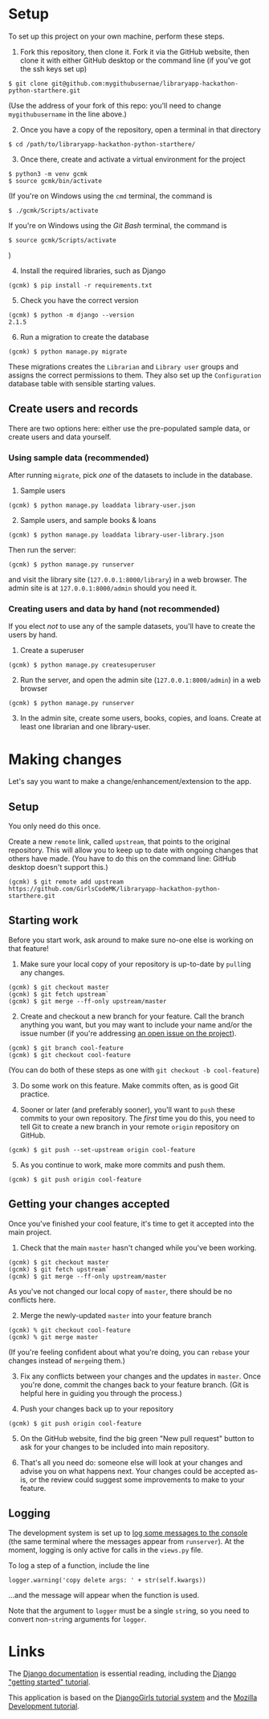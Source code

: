 # Setup
To set up this project on your own machine, perform these steps.

1. Fork this repository, then clone it. Fork it via the GitHub website, then clone it with either GitHub desktop or the command line (if you've got the ssh keys set up)
```
$ git clone git@github.com:mygithubusernae/libraryapp-hackathon-python-starthere.git
```
(Use the address of your fork of this repo: you'll need to change `mygithubusername` in the line above.)

2. Once you have a copy of the repository, open a terminal in that directory
```    
$ cd /path/to/libraryapp-hackathon-python-starthere/
```

3. Once there, create and activate a virtual environment for the project    
```    
$ python3 -m venv gcmk
$ source gcmk/bin/activate
```

(If you're on Windows using the `cmd` terminal, the command is
```
$ ./gcmk/Scripts/activate
```
If you're on Windows using the _Git Bash_ terminal, the command is
```
$ source gcmk/Scripts/activate
```
)

4. Install the required libraries, such as Django    
```    
(gcmk) $ pip install -r requirements.txt
```

5. Check you have the correct version
```    
(gcmk) $ python -m django --version
2.1.5
```

6. Run a migration to create the database
```
(gcmk) $ python manage.py migrate
```
These migrations creates the `Librarian` and `Library user` groups and assigns the correct permissions to them. They also set up the `Configuration` database table with sensible starting values.

## Create users and records

There are two options here: either use the pre-populated sample data, or create users and data yourself.

### Using sample data (recommended)

After running `migrate`, pick _one_  of the datasets to include in the database.

1. Sample users
```
(gcmk) $ python manage.py loaddata library-user.json
```

2. Sample users, and sample books & loans
```
(gcmk) $ python manage.py loaddata library-user-library.json
```

Then run the server:
```
(gcmk) $ python manage.py runserver
```

and visit the library site (`127.0.0.1:8000/library`) in a web browser. The admin site is at `127.0.0.1:8000/admin` should you need it.

### Creating users and data by hand (not recommended)
If you elect _not_ to use any of the sample datasets, you'll have to create the users by hand. 

1. Create a superuser
```
(gcmk) $ python manage.py createsuperuser
```

2. Run the server, and open the admin site (`127.0.0.1:8000/admin`) in a web browser
```
(gcmk) $ python manage.py runserver
```

3. In the admin site, create some users, books, copies, and loans. Create at least one librarian and one library-user.

# Making changes

Let's say you want to make a change/enhancement/extension to the app.

## Setup
You only need do this once.

Create a new `remote` link, called `upstream`, that points to the original repository. This will allow you to keep up to date with ongoing changes that others have made. (You have to do this on the command line: GitHub desktop doesn't support this.)
```
(gcmk) $ git remote add upstream https://github.com/GirlsCodeMK/libraryapp-hackathon-python-starthere.git
```

## Starting work
Before you start work, ask around to make sure no-one else is working on that feature!

1. Make sure your local copy of your repository is up-to-date by `pull`ing any changes.
```
(gcmk) $ git checkout master
(gcmk) $ git fetch upstream`
(gcmk) $ git merge --ff-only upstream/master
```

2. Create and checkout a new branch for your feature. Call the branch anything you want, but you may want to include your name and/or the issue number (if you're addressing [an open issue on the project](https://github.com/GirlsCodeMK/libraryapp-hackathon-python-starthere/issues)).
```
(gcmk) $ git branch cool-feature
(gcmk) $ git checkout cool-feature
```
(You can do both of these steps as one with `git checkout -b cool-feature`)

3. Do some work on this feature. Make commits often, as is good Git practice.

4. Sooner or later (and preferably sooner), you'll want to `push` these commits to your own repository. The _first_ time you do this, you need to tell Git to create a new branch in your remote `origin` repository on GitHub.
```
(gcmk) $ git push --set-upstream origin cool-feature
```

5. As you continue to work, make more commits and push them.
```
(gcmk) $ git push origin cool-feature
```

## Getting your changes accepted
Once you've finished your cool feature, it's time to get it accepted into the main project.

1. Check that the main `master` hasn't changed while you've been working.
```
(gcmk) $ git checkout master
(gcmk) $ git fetch upstream`
(gcmk) $ git merge --ff-only upstream/master
```
As you've not changed our local copy of `master`, there should be no conflicts here.

2. Merge the newly-updated `master` into your feature branch
```
(gcmk) % git checkout cool-feature
(gcmk) % git merge master
```
(If you're feeling confident about what you're doing, you can `rebase` your changes instead of `merge`ing them.)

3. Fix any conflicts between your changes and the updates in `master`. Once you're done, commit the changes back to your feature branch. (Git is helpful here in guiding you through the process.)

4. Push your changes back up to your repository
```
(gcmk) $ git push origin cool-feature
```

5. On the GitHub website, find the big green "New pull request" button to ask for your changes to be included into main repository.

6. That's all you need do: someone else will look at your changes and advise you on what happens next. Your changes could be accepted as-is, or the review could suggest some improvements to make to your feature. 


## Logging
The development system is set up to [log some messages to the console](https://docs.djangoproject.com/en/2.1/topics/logging/) (the same terminal where the messages appear from `runserver`). At the moment, logging is only active for calls in the `views.py` file. 

To log a step of a function, include the line
```
logger.warning('copy delete args: ' + str(self.kwargs))
```
...and the message will appear when the function is used.

Note that the argument to `logger` must be a single `str`ing, so you need to convert non-`str`ing arguments for `logger`.

# Links

The [Django documentation](https://docs.djangoproject.com/en/2.1/) is essential reading, including the [Django "getting started" tutorial](https://docs.djangoproject.com/en/2.1/intro/).

This application is based on the [DjangoGirls tutorial system](https://tutorial.djangogirls.org/en/) and the [Mozilla Development tutorial](https://developer.mozilla.org/en-US/docs/Learn/Server-side/Django/Tutorial_local_library_website).
